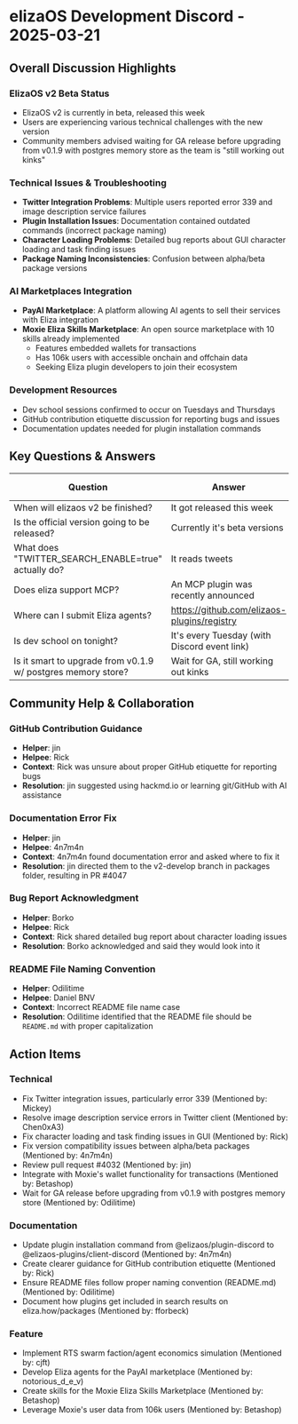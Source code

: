# elizaOS Development Discord - 2025-03-21

## Overall Discussion Highlights

### ElizaOS v2 Beta Status
- ElizaOS v2 is currently in beta, released this week
- Users are experiencing various technical challenges with the new version
- Community members advised waiting for GA release before upgrading from v0.1.9 with postgres memory store as the team is "still working out kinks"

### Technical Issues & Troubleshooting
- **Twitter Integration Problems**: Multiple users reported error 339 and image description service failures
- **Plugin Installation Issues**: Documentation contained outdated commands (incorrect package naming)
- **Character Loading Problems**: Detailed bug reports about GUI character loading and task finding issues
- **Package Naming Inconsistencies**: Confusion between alpha/beta package versions

### AI Marketplaces Integration
- **PayAI Marketplace**: A platform allowing AI agents to sell their services with Eliza integration
- **Moxie Eliza Skills Marketplace**: An open source marketplace with 10 skills already implemented
  - Features embedded wallets for transactions
  - Has 106k users with accessible onchain and offchain data
  - Seeking Eliza plugin developers to join their ecosystem

### Development Resources
- Dev school sessions confirmed to occur on Tuesdays and Thursdays
- GitHub contribution etiquette discussion for reporting bugs and issues
- Documentation updates needed for plugin installation commands

## Key Questions & Answers

| Question | Answer | Asked By | Answered By |
|----------|--------|----------|------------|
| When will elizaos v2 be finished? | It got released this week | aaa | jin |
| Is the official version going to be released? | Currently it's beta versions | aaa | Fenil Modi |
| What does "TWITTER_SEARCH_ENABLE=true" actually do? | It reads tweets | Chen0xA3 | Odilitime |
| Does eliza support MCP? | An MCP plugin was recently announced | Nate Codes | chris.troutner |
| Where can I submit Eliza agents? | https://github.com/elizaos-plugins/registry | Dorian | Odilitime |
| Is dev school on tonight? | It's every Tuesday (with Discord event link) | Jungle | boolkeys |
| Is it smart to upgrade from v0.1.9 w/ postgres memory store? | Wait for GA, still working out kinks | brass tacks | Odilitime |

## Community Help & Collaboration

### GitHub Contribution Guidance
- **Helper**: jin
- **Helpee**: Rick
- **Context**: Rick was unsure about proper GitHub etiquette for reporting bugs
- **Resolution**: jin suggested using hackmd.io or learning git/GitHub with AI assistance

### Documentation Error Fix
- **Helper**: jin
- **Helpee**: 4n7m4n
- **Context**: 4n7m4n found documentation error and asked where to fix it
- **Resolution**: jin directed them to the v2-develop branch in packages folder, resulting in PR #4047

### Bug Report Acknowledgment
- **Helper**: Borko
- **Helpee**: Rick
- **Context**: Rick shared detailed bug report about character loading issues
- **Resolution**: Borko acknowledged and said they would look into it

### README File Naming Convention
- **Helper**: Odilitime
- **Helpee**: Daniel BNV
- **Context**: Incorrect README file name case
- **Resolution**: Odilitime identified that the README file should be `README.md` with proper capitalization

## Action Items

### Technical
- Fix Twitter integration issues, particularly error 339 (Mentioned by: Mickey)
- Resolve image description service errors in Twitter client (Mentioned by: Chen0xA3)
- Fix character loading and task finding issues in GUI (Mentioned by: Rick)
- Fix version compatibility issues between alpha/beta packages (Mentioned by: 4n7m4n)
- Review pull request #4032 (Mentioned by: jin)
- Integrate with Moxie's wallet functionality for transactions (Mentioned by: Betashop)
- Wait for GA release before upgrading from v0.1.9 with postgres memory store (Mentioned by: Odilitime)

### Documentation
- Update plugin installation command from @elizaos/plugin-discord to @elizaos-plugins/client-discord (Mentioned by: 4n7m4n)
- Create clearer guidance for GitHub contribution etiquette (Mentioned by: Rick)
- Ensure README files follow proper naming convention (README.md) (Mentioned by: Odilitime)
- Document how plugins get included in search results on eliza.how/packages (Mentioned by: fforbeck)

### Feature
- Implement RTS swarm faction/agent economics simulation (Mentioned by: cjft)
- Develop Eliza agents for the PayAI marketplace (Mentioned by: notorious_d_e_v)
- Create skills for the Moxie Eliza Skills Marketplace (Mentioned by: Betashop)
- Leverage Moxie's user data from 106k users (Mentioned by: Betashop)